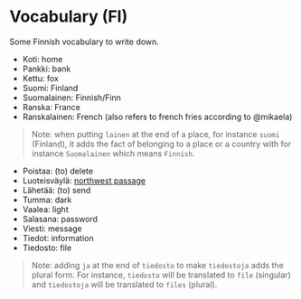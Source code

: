 # Vocabulary (FI)

Some Finnish vocabulary to write down.

 - Koti: home
 - Pankki: bank
 - Kettu: fox
 - Suomi: Finland
 - Suomalainen: Finnish/Finn
 - Ranska: France
 - Ranskalainen: French (also refers to french fries according to @mikaela)

> Note: when putting `lainen` at the end of a place, for instance `suomi` (Finland), it adds the fact of belonging to a place or a country with for instance `Suomalainen` which means `Finnish`.

 - Poistaa: (to) delete
 - Luoteisväylä: [northwest passage](https://fi.wikipedia.org/wiki/Luoteisv%C3%A4yl%C3%A4)
 - Lähetää: (to) send
 - Tumma: dark
 - Vaalea: light
 - Salasana: password
 - Viesti: message
 - Tiedot: information
 - Tiedosto: file

> Note: adding `ja` at the end of `tiedosto` to make `tiedostoja` adds the plural form. For instance, `tiedosto` will be translated to `file` (singular) and `tiedostoja` will be translated to `files` (plural).
